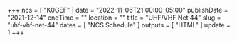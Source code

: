 +++
ncs = [ "K0GEF" ]
date = "2022-11-06T21:00:00-05:00"
publishDate = "2021-12-14"
endTime = ""
location = ""
title = "UHF/VHF Net 44"
slug = "uhf-vhf-net-44"
dates = [ "NCS Schedule" ]
outputs = [ "HTML" ]
update = 1
+++
